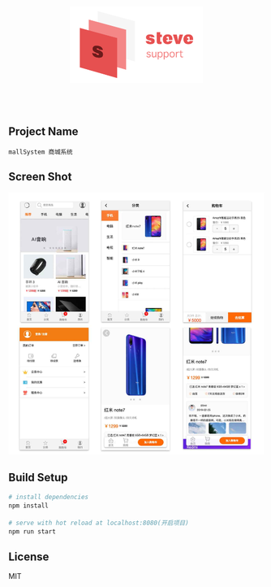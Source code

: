 <div align="center">
<a href="https://stevecchow.github.io/homepage/">
	<img height="150" src="./static/logo.png" alt="Stevechow">
  </a>
	<br>
	<br>
	<!-- <p>
  <a href="https://stevecchow.github.io/homepage/">
		<sup>If you wanna know more about me, plase clik to my homepage</sup>
    </a>
		<br>
	</p> -->
	<br>
	<br>
</div>

## Project Name

`mallSystem 商城系统`

## Screen Shot

![shot](./static/shot.jpg)

## Build Setup

```bash
# install dependencies
npm install

# serve with hot reload at localhost:8080(开启项目)
npm run start
```

## License

MIT

